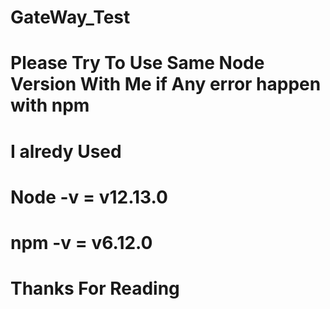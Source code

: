 # GateWay_Test

# Please Try To Use Same Node Version With Me if Any error happen with npm

# I alredy Used

# Node -v = v12.13.0

# npm -v = v6.12.0

# Thanks For Reading
